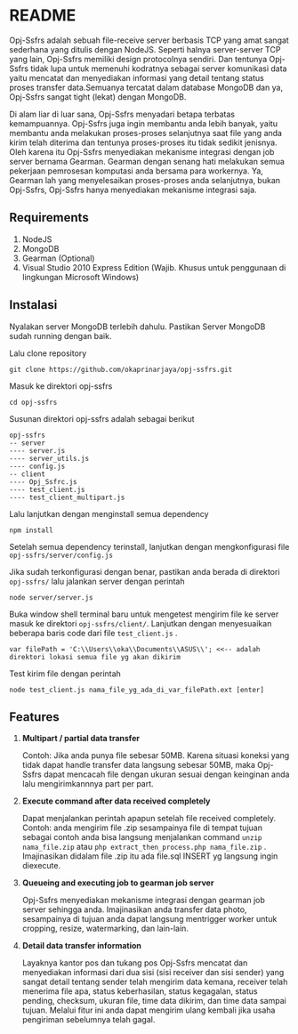 README
======

Opj-Ssfrs adalah sebuah file-receive server berbasis TCP yang amat sangat sederhana yang ditulis dengan NodeJS. Seperti halnya server-server TCP yang lain, Opj-Ssfrs memiliki design protocolnya sendiri. Dan tentunya Opj-Ssfrs tidak lupa untuk memenuhi kodratnya sebagai server komunikasi data yaitu mencatat dan menyediakan informasi yang detail tentang status proses transfer data.Semuanya tercatat dalam database MongoDB dan ya, Opj-Ssfrs sangat tight (lekat) dengan MongoDB.

Di alam liar di luar sana, Opj-Ssfrs menyadari betapa terbatas kemampuannya. Opj-Ssfrs juga ingin membantu anda lebih banyak, yaitu membantu anda melakukan proses-proses selanjutnya saat file yang anda kirim telah diterima dan tentunya proses-proses itu tidak sedikit jenisnya. Oleh karena itu Opj-Ssfrs menyediakan mekanisme integrasi dengan job server bernama Gearman. Gearman dengan senang hati melakukan semua pekerjaan pemrosesan komputasi anda bersama para workernya. Ya, Gearman lah yang menyelesaikan proses-proses anda selanjutnya, bukan Opj-Ssfrs, Opj-Ssfrs hanya menyediakan mekanisme integrasi saja.

Requirements
------------
1. NodeJS
2. MongoDB
3. Gearman (Optional)
4. Visual Studio 2010 Express Edition (Wajib. Khusus untuk penggunaan di lingkungan Microsoft Windows)

Instalasi
---------
Nyalakan server MongoDB terlebih dahulu. Pastikan Server MongoDB sudah running dengan baik.

Lalu clone repository 

    git clone https://github.com/okaprinarjaya/opj-ssfrs.git

Masuk ke direktori opj-ssfrs

    cd opj-ssfrs

Susunan direktori opj-ssfrs adalah sebagai berikut

    opj-ssfrs
    -- server
    ---- server.js
    ---- server_utils.js
    ---- config.js
    -- client
    ---- Opj_Ssfrc.js
    ---- test_client.js
    ---- test_client_multipart.js

Lalu lanjutkan dengan menginstall semua dependency

    npm install

Setelah semua dependency terinstall, lanjutkan dengan mengkonfigurasi file `opj-ssfrs/server/config.js`

Jika sudah terkonfigurasi dengan benar, pastikan anda berada di direktori `opj-ssfrs/` lalu jalankan server dengan perintah

    node server/server.js

Buka window shell terminal baru untuk mengetest mengirim file ke server masuk ke direktori `opj-ssfrs/client/`.
Lanjutkan dengan menyesuaikan beberapa baris code dari file `test_client.js` . 

    var filePath = 'C:\\Users\\oka\\Documents\\ASUS\\'; <<-- adalah direktori lokasi semua file yg akan dikirim

Test kirim file dengan perintah

    node test_client.js nama_file_yg_ada_di_var_filePath.ext [enter]
    
Features
--------
1. **Multipart / partial data transfer**

   Contoh: Jika anda punya file sebesar 50MB. Karena situasi koneksi yang tidak dapat handle transfer data langsung 
   sebesar 50MB, maka Opj-Ssfrs dapat mencacah file dengan ukuran sesuai dengan keinginan anda lalu mengirimkannnya 
   part per part.
   
2. **Execute command after data received completely**
   
   Dapat menjalankan perintah apapun setelah file received completely. Contoh: anda mengirim file .zip sesampainya file 
   di tempat tujuan sebagai contoh anda bisa langsung menjalankan command `unzip nama_file.zip` 
   atau `php extract_then_process.php nama_file.zip` . Imajinasikan didalam file .zip itu ada file.sql INSERT yg
   langsung ingin diexecute.

3. **Queueing and executing job to gearman job server**

   Opj-Ssfrs menyediakan mekanisme integrasi dengan gearman job server sehingga anda. Imajinasikan anda transfer data
   photo, sesampainya di tujuan anda dapat langsung mentrigger worker untuk cropping, resize, watermarking, dan
   lain-lain.
   
4. **Detail data transfer information**

   Layaknya kantor pos dan tukang pos Opj-Ssfrs mencatat dan menyediakan informasi dari dua sisi (sisi receiver dan sisi
   sender) yang sangat detail tentang sender telah mengirim data kemana, receiver telah menerima file apa, status
   keberhasilan, status kegagalan, status pending, checksum, ukuran file, time data dikirim, dan time data sampai
   tujuan. Melalui fitur ini anda dapat mengirim ulang kembali jika usaha pengiriman sebelumnya telah gagal.



